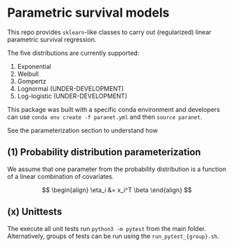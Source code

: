 # Parametric survival models

This repo provides `sklearn`-like classes to carry out (regularized) linear parametric survival regression. 

The five distributions are currently supported:

1. Exponential
2. Weibull
3. Gompertz
4. Lognormal (UNDER-DEVELOPMENT)
5. Log-logistic (UNDER-DEVELOPMENT)

This package was built with a specific conda environment and developers can use `conda env create -f paranet.yml` and then `source paranet`.

See the parameterization section to understand how 

## (1) Probability distribution parameterization

We assume that one parameter from the probability distribution is a function of a linear combination of covariates.

$$
\begin{align}
\eta_i &= x_i^T \beta
\end{align}
$$

## (x) Unittests

The execute all unit tests run `python3 -m pytest` from the main folder. Alternatively, groups of tests can be run using the `run_pytest_{group}.sh`.